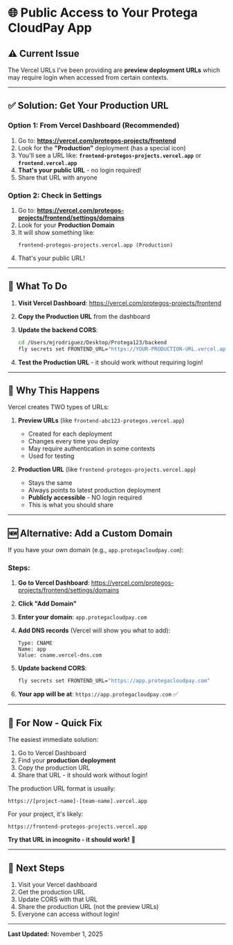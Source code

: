 # 🌐 Public Access to Your Protega CloudPay App

## ⚠️ Current Issue

The Vercel URLs I've been providing are **preview deployment URLs** which may require login when accessed from certain contexts.

---

## ✅ **Solution: Get Your Production URL**

### **Option 1: From Vercel Dashboard (Recommended)**

1. Go to: **https://vercel.com/protegos-projects/frontend**
2. Look for the **"Production"** deployment (has a special icon)
3. You'll see a URL like: **`frontend-protegos-projects.vercel.app`** or **`frontend.vercel.app`**
4. **That's your public URL** - no login required!
5. Share that URL with anyone

### **Option 2: Check in Settings**

1. Go to: **https://vercel.com/protegos-projects/frontend/settings/domains**
2. Look for your **Production Domain**
3. It will show something like:
   ```
   frontend-protegos-projects.vercel.app (Production)
   ```
4. That's your public URL!

---

## 🎯 **What To Do**

1. **Visit Vercel Dashboard**: https://vercel.com/protegos-projects/frontend

2. **Copy the Production URL** from the dashboard

3. **Update the backend CORS**:
   ```bash
   cd /Users/mjrodriguez/Desktop/Protega123/backend
   fly secrets set FRONTEND_URL="https://YOUR-PRODUCTION-URL.vercel.app"
   ```

4. **Test the Production URL** - it should work without requiring login!

---

## 🔑 **Why This Happens**

Vercel creates TWO types of URLs:

1. **Preview URLs** (like `frontend-abc123-protegos.vercel.app`)
   - Created for each deployment
   - Changes every time you deploy
   - May require authentication in some contexts
   - Used for testing

2. **Production URL** (like `frontend-protegos-projects.vercel.app`)
   - Stays the same
   - Always points to latest production deployment
   - **Publicly accessible** - NO login required
   - This is what you should share

---

## 🆕 **Alternative: Add a Custom Domain**

If you have your own domain (e.g., `app.protegacloudpay.com`):

### **Steps:**

1. **Go to Vercel Dashboard**:
   https://vercel.com/protegos-projects/frontend/settings/domains

2. **Click "Add Domain"**

3. **Enter your domain**: `app.protegacloudpay.com`

4. **Add DNS records** (Vercel will show you what to add):
   ```
   Type: CNAME
   Name: app
   Value: cname.vercel-dns.com
   ```

5. **Update backend CORS**:
   ```bash
   fly secrets set FRONTEND_URL="https://app.protegacloudpay.com"
   ```

6. **Your app will be at**: `https://app.protegacloudpay.com` ✅

---

## 📱 **For Now - Quick Fix**

The easiest immediate solution:

1. Go to Vercel Dashboard
2. Find your **production deployment**
3. Copy the production URL
4. Share that URL - it should work without login!

The production URL format is usually:
```
https://[project-name]-[team-name].vercel.app
```

For your project, it's likely:
```
https://frontend-protegos-projects.vercel.app
```

**Try that URL in incognito - it should work!** 🚀

---

## 🎯 **Next Steps**

1. Visit your Vercel dashboard
2. Get the production URL
3. Update CORS with that URL
4. Share the production URL (not the preview URLs)
5. Everyone can access without login!

---

**Last Updated:** November 1, 2025

